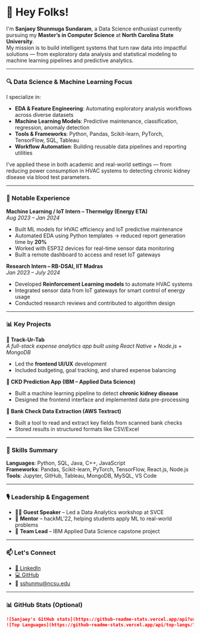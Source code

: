 # 👋 Hey Folks!

I'm **Sanjaey Shunmuga Sundaram**, a Data Science enthusiast currently pursuing my **Master’s in Computer Science** at **North Carolina State University**.  
My mission is to build intelligent systems that turn raw data into impactful solutions — from exploratory data analysis and statistical modeling to machine learning pipelines and predictive analytics.

---

### 🔍 Data Science & Machine Learning Focus

I specialize in:
- **EDA & Feature Engineering**: Automating exploratory analysis workflows across diverse datasets  
- **Machine Learning Models**: Predictive maintenance, classification, regression, anomaly detection  
- **Tools & Frameworks**: Python, Pandas, Scikit-learn, PyTorch, TensorFlow, SQL, Tableau  
- **Workflow Automation**: Building reusable data pipelines and reporting utilities

I've applied these in both academic and real-world settings — from reducing power consumption in HVAC systems to detecting chronic kidney disease via blood test parameters.

---

### 💼 Notable Experience

**Machine Learning / IoT Intern – Thermelgy (Energy ETA)**  
*Aug 2023 – Jan 2024*  
- Built ML models for HVAC efficiency and IoT predictive maintenance  
- Automated EDA using Python templates → reduced report generation time by **20%**  
- Worked with ESP32 devices for real-time sensor data monitoring  
- Built a remote dashboard to access and reset IoT gateways

**Research Intern – RB-DSAI, IIT Madras**  
*Jan 2023 – July 2024*  
- Developed **Reinforcement Learning models** to automate HVAC systems  
- Integrated sensor data from IoT gateways for smart control of energy usage  
- Conducted research reviews and contributed to algorithm design

---

### 📊 Key Projects

**📱 Track-Ur-Tab**  
*A full-stack expense analytics app built using React Native + Node.js + MongoDB*  
- Led the **frontend UI/UX** development  
- Included budgeting, goal tracking, and shared expense balancing  

**🧠 CKD Prediction App (IBM – Applied Data Science)**  
- Built a machine learning pipeline to detect **chronic kidney disease**  
- Designed the frontend interface and implemented data pre-processing

**📄 Bank Check Data Extraction (AWS Textract)**  
- Built a tool to read and extract key fields from scanned bank checks  
- Stored results in structured formats like CSV/Excel

---

### 🧰 Skills Summary

**Languages**: Python, SQL, Java, C++, JavaScript  
**Frameworks**: Pandas, Scikit-learn, PyTorch, TensorFlow, React.js, Node.js  
**Tools**: Jupyter, GitHub, Tableau, MongoDB, MySQL, VS Code  

---

### 🎙️ Leadership & Engagement

- 🧑‍🏫 **Guest Speaker** – Led a Data Analytics workshop at SVCE  
- 🧠 **Mentor** – hackML’22, helping students apply ML to real-world problems  
- 💼 **Team Lead** – IBM Applied Data Science capstone project  

---

### 📫 Let's Connect

- [🔗 LinkedIn](https://www.linkedin.com/in/sanjaey-sundaram)  
- [💻 GitHub](https://github.com/Sanjaeyss)  
- 📧 sshunmu@ncsu.edu  

---

### 📊 GitHub Stats (Optional)

```md
![Sanjaey's GitHub stats](https://github-readme-stats.vercel.app/api?username=Sanjaeyss&show_icons=true&theme=radical)
![Top Languages](https://github-readme-stats.vercel.app/api/top-langs/?username=Sanjaeyss&layout=compact)
